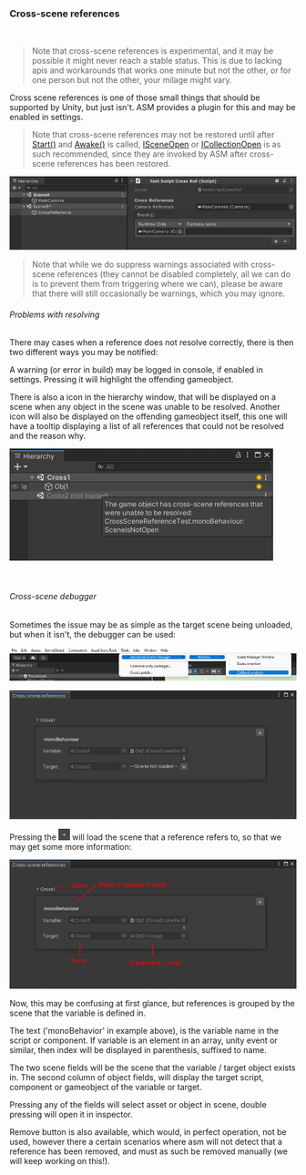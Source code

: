 ### Cross-scene references

<br/>

> Note that cross-scene references is experimental, and it may be possible it might never reach a stable status. This is due to lacking apis and workarounds that works one minute but not the other, or for one person but not the other, your milage might vary.

Cross scene references is one of those small things that should be supported by Unity, but just isn't. ASM provides a plugin for this and may be enabled in settings.

> Note that cross-scene references may not be restored until after [Start()](https://docs.unity3d.com/ScriptReference/MonoBehaviour.Start.html) and [Awake()](https://docs.unity3d.com/ScriptReference/MonoBehaviour.Awake.html) is called, [ISceneOpen](../guides/Callbacks.md) or [ICollectionOpen](../guides/Callbacks.md) is as such recommended, since they are invoked by ASM after cross-scene references has been restored.

![](../image/cross-scene-reference.png)

> Note that while we do suppress warnings associated with cross-scene references (they cannot be disabled completely, all we can do is to prevent them from triggering where we can), please be aware that there will still occasionally be warnings, which you may ignore.

###### Problems with resolving
There may cases when a reference does not resolve correctly, there is then two different ways you may be notified:

A warning (or error in build) may be logged in console, if enabled in settings. Pressing it will highlight the offending gameobject.

There is also a icon in the hierarchy window, that will be displayed on a scene when any object in the scene was unable to be resolved. Another icon will also be displayed on the offending gameobject itself, this one will have a tooltip displaying a list of all references that could not be resolved and the reason why.

![](../image/cross-scene-indicator.png)

</br>

###### Cross-scene debugger
 Sometimes the issue may be as simple as the target scene being unloaded, but when it isn't, the debugger can be used:

 ![](../image/cross-scene-debugger-menu.png)

![](../image/cross-scene-reference-debugger.png)

Pressing the ![](../image/+.png) will load the scene that a reference refers to, so that we may get some more information:

![](../image/cross-scene-reference-debugger2.png)

Now, this may be confusing at first glance, but references is grouped by the scene that the variable is defined in.

The text ('monoBehavior' in example above), is the variable name in the script or component. If variable is an element in an array, unity event or similar, then index will be displayed in parenthesis, suffixed to name.

The two scene fields will be the scene that the variable / target object exists in.
The second column of object fields, will display the target script, component or gameobject of the variable or target.

Pressing any of the fields will select asset or object in scene, double pressing will open it in inspector.

Remove button is also available, which would, in perfect operation, not be used, however there a certain scenarios where asm will not detect that a reference has been removed, and must as such be removed manually (we will keep working on this!).
